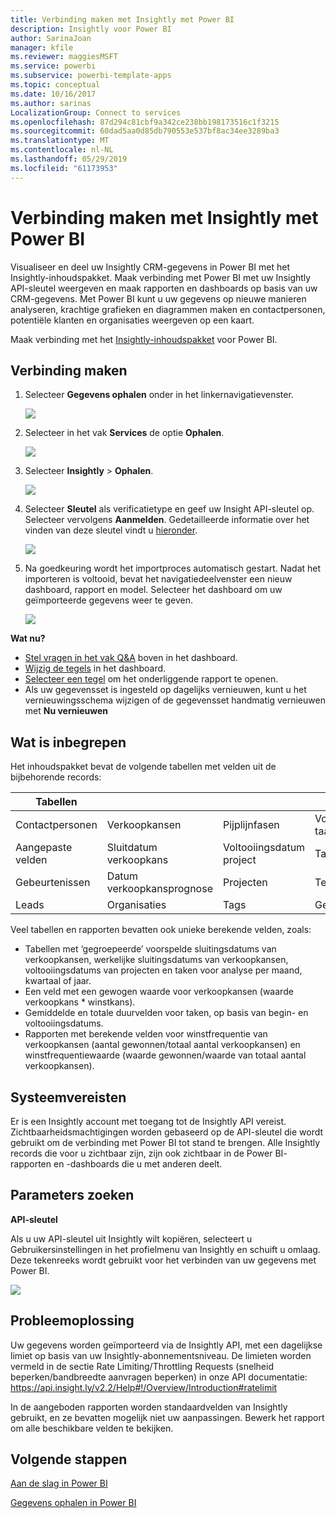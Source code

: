 ```yaml
---
title: Verbinding maken met Insightly met Power BI
description: Insightly voor Power BI
author: SarinaJoan
manager: kfile
ms.reviewer: maggiesMSFT
ms.service: powerbi
ms.subservice: powerbi-template-apps
ms.topic: conceptual
ms.date: 10/16/2017
ms.author: sarinas
LocalizationGroup: Connect to services
ms.openlocfilehash: 87d294c81cbf9a342ce238bb198173516c1f3215
ms.sourcegitcommit: 60dad5aa0d85db790553e537bf8ac34ee3289ba3
ms.translationtype: MT
ms.contentlocale: nl-NL
ms.lasthandoff: 05/29/2019
ms.locfileid: "61173953"
---
```

# <a name="connect-to-insightly-with-power-bi"></a>Verbinding maken met Insightly met Power BI
Visualiseer en deel uw Insightly CRM-gegevens in Power BI met het Insightly-inhoudspakket. Maak verbinding met Power BI met uw Insightly API-sleutel weergeven en maak rapporten en dashboards op basis van uw CRM-gegevens. Met Power BI kunt u uw gegevens op nieuwe manieren analyseren, krachtige grafieken en diagrammen maken en contactpersonen, potentiële klanten en organisaties weergeven op een kaart.

Maak verbinding met het [Insightly-inhoudspakket](https://app.powerbi.com/getdata/services/insightly) voor Power BI.

## <a name="how-to-connect"></a>Verbinding maken
1. Selecteer **Gegevens ophalen** onder in het linkernavigatievenster.
   
   ![](media/service-connect-to-insightly/getdata.png)
2. Selecteer in het vak **Services** de optie **Ophalen**.
   
   ![](media/service-connect-to-insightly/services.png)
3. Selecteer **Insightly** \>  **Ophalen**.
   
   ![](media/service-connect-to-insightly/insightly.png)
4. Selecteer **Sleutel** als verificatietype en geef uw Insight API-sleutel op. Selecteer vervolgens **Aanmelden**. Gedetailleerde informatie over het vinden van deze sleutel vindt u [hieronder](#FindingParams).
   
   ![](media/service-connect-to-insightly/creds.png)
5. Na goedkeuring wordt het importproces automatisch gestart. Nadat het importeren is voltooid, bevat het navigatiedeelvenster een nieuw dashboard, rapport en model. Selecteer het dashboard om uw geïmporteerde gegevens weer te geven.
   
     ![](media/service-connect-to-insightly/dashboard.png)

**Wat nu?**

* [Stel vragen in het vak Q&A](consumer/end-user-q-and-a.md) boven in het dashboard.
* [Wijzig de tegels](service-dashboard-edit-tile.md) in het dashboard.
* [Selecteer een tegel](consumer/end-user-tiles.md) om het onderliggende rapport te openen.
* Als uw gegevensset is ingesteld op dagelijks vernieuwen, kunt u het vernieuwingsschema wijzigen of de gegevensset handmatig vernieuwen met **Nu vernieuwen**

## <a name="whats-included"></a>Wat is inbegrepen
Het inhoudspakket bevat de volgende tabellen met velden uit de bijbehorende records:

| Tabellen |  |  |  |
| --- | --- | --- | --- |
| Contactpersonen |Verkoopkansen |Pijplijnfasen |Voltooiingsdatum taak |
| Aangepaste velden |Sluitdatum verkoopkans |Voltooiingsdatum project |Taken |
| Gebeurtenissen |Datum verkoopkansprognose |Projecten |Teams/leden |
| Leads |Organisaties |Tags |Gebruikers |

Veel tabellen en rapporten bevatten ook unieke berekende velden, zoals:  

* Tabellen met ‘gegroepeerde’ voorspelde sluitingsdatums van verkoopkansen, werkelijke sluitingsdatums van verkoopkansen, voltooiingsdatums van projecten en taken voor analyse per maand, kwartaal of jaar.  
* Een veld met een gewogen waarde voor verkoopkansen (waarde verkoopkans * winstkans).  
* Gemiddelde en totale duurvelden voor taken, op basis van begin- en voltooiingsdatums.  
* Rapporten met berekende velden voor winstfrequentie van verkoopkansen (aantal gewonnen/totaal aantal verkoopkansen) en winstfrequentiewaarde (waarde gewonnen/waarde van totaal aantal verkoopkansen).  

## <a name="system-requirements"></a>Systeemvereisten
Er is een Insightly account met toegang tot de Insightly API vereist. Zichtbaarheidsmachtigingen worden gebaseerd op de API-sleutel die wordt gebruikt om de verbinding met Power BI tot stand te brengen. Alle Insightly records die voor u zichtbaar zijn, zijn ook zichtbaar in de Power BI- rapporten en -dashboards die u met anderen deelt.

<a name="FindingParams"></a>

## <a name="finding-parameters"></a>Parameters zoeken
**API-sleutel**

Als u uw API-sleutel uit Insightly wilt kopiëren, selecteert u Gebruikersinstellingen in het profielmenu van Insightly en schuift u omlaag. Deze tekenreeks wordt gebruikt voor het verbinden van uw gegevens met Power BI.

![](media/service-connect-to-insightly/findapi.png)

## <a name="troubleshooting"></a>Probleemoplossing
Uw gegevens worden geïmporteerd via de Insightly API, met een dagelijkse limiet op basis van uw Insightly-abonnementsniveau. De limieten worden vermeld in de sectie Rate Limiting/Throttling Requests (snelheid beperken/bandbreedte aanvragen beperken) in onze API documentatie: https://api.insight.ly/v2.2/Help#!/Overview/Introduction#ratelimit

In de aangeboden rapporten worden standaardvelden van Insightly gebruikt, en ze bevatten mogelijk niet uw aanpassingen. Bewerk het rapport om alle beschikbare velden te bekijken.

## <a name="next-steps"></a>Volgende stappen
[Aan de slag in Power BI](service-get-started.md)

[Gegevens ophalen in Power BI](service-get-data.md)

